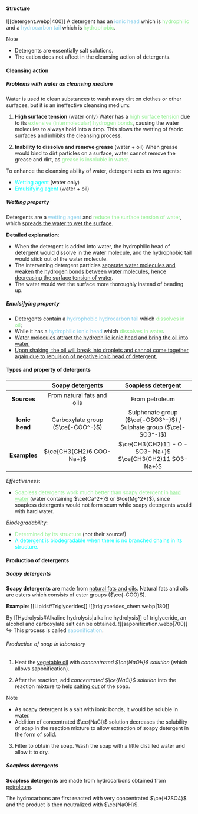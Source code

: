 #### Structure
![[detergent.webp|400]]
A detergent has an <span style="color: skyblue">ionic head</span> which is <span style="color: lightgreen">hydrophilic</span> and a <span style="color: skyblue">hydrocarbon tail</span> which is <span style="color: lightgreen">hydrophobic</span>.

> [!note]
> - Detergents are essentially salt solutions.
> - The cation does not affect in the cleansing action of detergents.

#### Cleansing action
##### Problems with water as cleansing medium
Water is used to clean substances to wash away dirt on clothes or other surfaces, but it is an ineffective cleansing medium:
1. **High surface tension** (water only)
   Water has a <span style="color: lightgreen">high surface tension</span> due to its <span style="color: lightgreen">extensive (intermolecular) hydrogen bonds</span>, causing the water molecules to always hold into a drop. This slows the wetting of fabric surfaces and inhibits the cleansing process.

2. **Inability to dissolve and remove grease** (water + oil)
   When grease would bind to dirt particles on a surface, water cannot remove the grease and dirt, as <span style="color: lightgreen">grease is insoluble in water</span>.

To enhance the cleansing ability of water, detergent acts as two agents:
- <span style="color: aqua">Wetting agent</span> (water only)
- <span style="color: aqua">Emulsifying agent</span> (water + oil)

##### Wetting property
Detergents are a <span style="color: skyblue">wetting agent</span> and <span style="color: lightgreen">reduce the surface tension of water</span>, which <u>spreads the water to wet the surface</u>.

**Detailed explanation**:
- When the detergent is added into water, the hydrophilic head of detergent would dissolve in the water molecule, and the hydrophobic tail would stick out of the water molecule.
- The intervening detergent particles <u>separate water molecules and weaken the hydrogen bonds between water molecules</u>, hence <u>decreasing the surface tension of water</u>.
- The water would wet the surface more thoroughly instead of beading up.

##### Emulsifying property
- Detergents contain a <span style="color: skyblue">hydrophobic hydrocarbon tail</span> which <span style="color: lightgreen">dissolves in oil</span>;
- While it has a <span style="color: skyblue">hydrophilic ionic head</span> which <span style="color: lightgreen">dissolves in water</span>.
- <u>Water molecules attract the hydrophilic ionic head and bring the oil into water.</u>
- <u>Upon shaking, the oil will break into droplets and cannot come together again due to repulsion of negative ionic head of detergent.</u>

#### Types and property of detergents
| | Soapy detergents | Soapless detergent |
| :--: | :--: | :--: |
| **Sources** | From natural fats and oils | From petroleum |
| **Ionic head** | Carboxylate group ($\ce{-COO^-}$) | Sulphonate group ($\ce{-OSO3^-}$) / <br>Sulphate group ($\ce{-SO3^-}$) |
| **Examples** | $\ce{CH3(CH2)6 COO- Na+}$ | $\ce{CH3(CH2)11 - O - SO3- Na+}$<br>$\ce{CH3(CH2)11 SO3- Na+}$ |
*Effectiveness*:
- <span style="color: lightgreen">Soapless detergents work much better than soapy detergent in <u>hard water</u></span> (water containing $\ce{Ca^2+}$ or $\ce{Mg^2+}$), since soapless detergents would not form scum while soapy detergents would with hard water.

*Biodegradability*:
- <span style="color: lightgreen">Determined by its structure</span> (not their source!)
- <span style="color: aqua">A detergent is biodegradable when there is no branched chains in its structure.</span>

#### Production of detergents
##### Soapy detergents
**Soapy detergents** are made from <u>natural fats and oils</u>. Natural fats and oils are esters which consists of ester groups ($\ce{-COO}$).

**Example**: [[Lipids#Triglycerides]]
![[triglycerides_chem.webp|180]]

By [[Hydrolysis#Alkaline hydrolysis|alkaline hydrolysis]] of triglyceride, an alcohol and carboxylate salt can be obtained.
![[saponification.webp|700]]
↪️ This process is called <span style="color: skyblue">saponification</span>.

###### Production of soap in laboratory
1. Heat the <u>vegetable oil</u> with *concentrated $\ce{NaOH}$ solution* (which allows saponification).

2. After the reaction, add *concentrated $\ce{NaCl}$ solution* into the reaction mixture to help <u>salting out</u> of the soap.

> [!note]
> - As soapy detergent is a salt with ionic bonds, it would be soluble in water.
> - Addition of concentrated $\ce{NaCl}$ solution decreases the solubility of soap in the reaction mixture to allow extraction of soapy detergent in the form of solid.

3. Filter to obtain the soap. Wash the soap with a little distilled water and allow it to dry.

##### Soapless detergents
**Soapless detergents** are made from hydrocarbons obtained from <u>petroleum</u>.

The hydrocarbons are first reacted with very concentrated $\ce{H2SO4}$ and the product is then neutralized with $\ce{NaOH}$.
